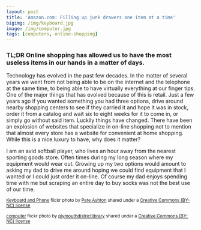 ```yaml
---
layout: post
title: 'Amazon.com: Filling up junk drawers one item at a time'
bigimg: /img/keyboard.jpg
image: /img/computer.jpg
tags: [computers, online-shopping]
---
```


### TL;DR Online shopping has allowed us to have the most useless items in our hands in a matter of days.




Technology has evolved in the past few decades. In the matter of several years we went from not being able to be on the internet and the telephone at the same time, to being able to have virtually everything at our finger tips. One of the major things that has evolved because of this is retail.  Just a few years ago if you wanted something you had three options, drive around nearby shopping centers to see if they carried it and hope it was in stock, order it from a catalog and wait six to eight weeks for it to come in, or simply go without said item. Luckily things have changed. There have been an explosion of websites that specialize in on-line shopping not to mention that almost every store has a website for convenient at home shopping. While this is a nice luxury to have, why does it matter?

I am an avid softball player, who lives an hour away from the nearest sporting goods store. Often times during my long season where my equipment would wear out. Growing up my two options would amount to asking my dad to drive me around hoping we could find equipment that I wanted or I could just order it on-line. Of course my dad enjoys spending time with me but scraping an entire day to buy socks was not the best use of our time.

<small> <a title="Keyboard and Phone"  href="https://flickr.com/photos/peteashton/6674301095">Keyboard and Phone</a> flickr photo by <a href="https://flickr.com/people/peteashton">Pete Ashton</a> shared under a <a href="https://creativecommons.org/licenses/by-nc/2.0/">Creative Commons (BY-NC) license</a> </small>

<small> <a title="computer" href="https://flickr.com/photos/plymouth-district-library/5244742145">computer</a> flickr photo by <a href="https://flickr.com/people/plymouth-district-library">plymouthdistrictlibrary</a> shared under a <a href="https://creativecommons.org/licenses/by-nc/2.0/">Creative Commons (BY-NC) license</a> </small>
